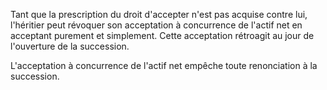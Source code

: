 Tant que la prescription du droit d'accepter n'est pas acquise contre lui, l'héritier peut révoquer son acceptation à concurrence de l'actif net en acceptant purement et simplement. Cette acceptation rétroagit au jour de l'ouverture de la succession.

L'acceptation à concurrence de l'actif net empêche toute renonciation à la succession.
